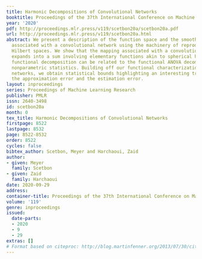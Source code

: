 ```yaml
---
title: Harmonic Decompositions of Convolutional Networks
booktitle: Proceedings of the 37th International Conference on Machine Learning
year: '2020'
pdf: http://proceedings.mlr.press/v119/scetbon20a/scetbon20a.pdf
url: http://proceedings.mlr.press/v119/scetbon20a.html
abstract: We present a description of the function space and the smoothness class
  associated with a convolutional network using the machinery of reproducing kernel
  Hilbert spaces. We show that the mapping associated with a convolutional network
  expands into a sum involving elementary functions akin to spherical harmonics. This
  functional decomposition can be related to the functional ANOVA decomposition in
  nonparametric statistics. Building off our functional characterization of convolutional
  networks, we obtain statistical bounds highlighting an interesting trade-off between
  the approximation error and the estimation error.
layout: inproceedings
series: Proceedings of Machine Learning Research
publisher: PMLR
issn: 2640-3498
id: scetbon20a
month: 0
tex_title: Harmonic Decompositions of Convolutional Networks
firstpage: 8522
lastpage: 8532
page: 8522-8532
order: 8522
cycles: false
bibtex_author: Scetbon, Meyer and Harchaoui, Zaid
author:
- given: Meyer
  family: Scetbon
- given: Zaid
  family: Harchaoui
date: 2020-09-29
address: 
container-title: Proceedings of the 37th International Conference on Machine Learning
volume: '119'
genre: inproceedings
issued:
  date-parts:
  - 2020
  - 9
  - 29
extras: []
# Format based on citeproc: http://blog.martinfenner.org/2013/07/30/citeproc-yaml-for-bibliographies/
---
```

